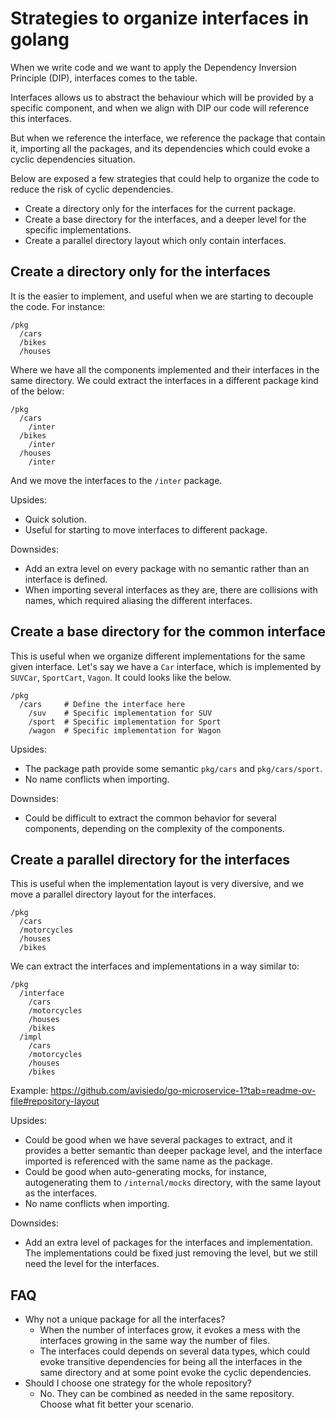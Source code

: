 # Strategies to organize interfaces in golang

When we write code and we want to apply the Dependency Inversion Principle (DIP),
interfaces comes to the table.

Interfaces allows us to abstract the behaviour which will be
provided by a specific component, and when we align with DIP
our code will reference this interfaces.

But when we reference the interface, we reference the package
that contain it, importing all the packages, and its dependencies
which could evoke a cyclic dependencies situation.

Below are exposed a few strategies that could help to organize
the code to reduce the risk of cyclic dependencies.

- Create a directory only for the interfaces for the current package.
- Create a base directory for the interfaces, and a deeper level
  for the specific implementations.
- Create a parallel directory layout which only contain interfaces.

## Create a directory only for the interfaces

It is the easier to implement, and useful when we are starting to
decouple the code. For instance:

```raw
/pkg
  /cars
  /bikes
  /houses
```

Where we have all the components implemented and their interfaces
in the same directory. We could extract the interfaces in a
different package kind of the below:

```raw
/pkg
  /cars
    /inter
  /bikes
    /inter
  /houses
    /inter
```

And we move the interfaces to the `/inter` package.

Upsides:
- Quick solution.
- Useful for starting to move interfaces to different package.

Downsides:
- Add an extra level on every package with no semantic rather
  than an interface is defined.
- When importing several interfaces as they are, there are collisions
  with names, which required aliasing the different interfaces.

## Create a base directory for the common interface

This is useful when we organize different implementations for the
same given interface. Let's say we have a `Car` interface, which
is implemented by `SUVCar`, `SportCart`, `Vagon`. It could looks
like the below.

```raw
/pkg
  /cars     # Define the interface here
    /suv    # Specific implementation for SUV
    /sport  # Specific implementation for Sport
    /wagon  # Specific implementation for Wagon
```

Upsides:
- The package path provide some semantic `pkg/cars` and `pkg/cars/sport`.
- No name conflicts when importing.

Downsides:
- Could be difficult to extract the common behavior for several components,
  depending on the complexity of the components.

## Create a parallel directory for the interfaces

This is useful when the implementation layout is very diversive,
and we move a parallel directory layout for the interfaces.

```raw
/pkg
  /cars
  /motorcycles
  /houses
  /bikes
```

We can extract the interfaces and implementations in a way similar to:

```raw
/pkg
  /interface
    /cars
    /motorcycles
    /houses
    /bikes
  /impl
    /cars
    /motorcycles
    /houses
    /bikes
```

Example: https://github.com/avisiedo/go-microservice-1?tab=readme-ov-file#repository-layout

Upsides:
- Could be good when we have several packages to extract, and it provides
  a better semantic than deeper package level, and the interface imported
  is referenced with the same name as the package.
- Could be good when auto-generating mocks, for instance, autogenerating them
  to `/internal/mocks` directory, with the same layout as the interfaces.
- No name conflicts when importing.

Downsides:
- Add an extra level of packages for the interfaces and implementation. The
  implementations could be fixed just removing the level, but we still need
  the level for the interfaces.

## FAQ

- Why not a unique package for all the interfaces?
  - When the number of interfaces grow, it evokes a mess with the interfaces
    growing in the same way the number of files.
  - The interfaces could depends on several data types, which could evoke
    transitive dependencies for being all the interfaces in the same directory
    and at some point evoke the cyclic dependencies.
- Should I choose one strategy for the whole repository?
  - No. They can be combined as needed in the same repository. Choose
    what fit better your scenario.

